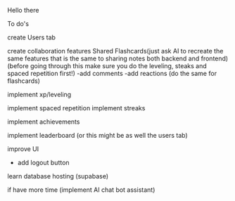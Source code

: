 Hello there

To do's

create Users tab

create collaboration features
Shared Flashcards(just ask AI to recreate the same features that is the same to sharing notes both backend and frontend)
(before going through this make sure you do the leveling, steaks and spaced repetition first!)
-add comments
-add reactions
(do the same for flashcards)            

implement xp/leveling

implement spaced repetition
implement streaks

implement achievements

implement leaderboard (or this might be as well the users tab)

improve UI
- add logout button

learn database hosting (supabase)

if have more time (implement AI chat bot assistant)